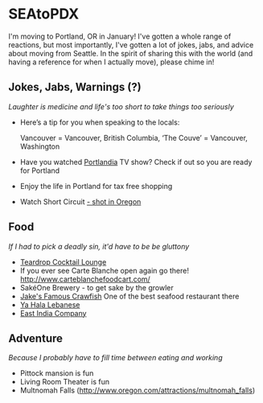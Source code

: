 # SEAtoPDX
I'm moving to Portland, OR in January! 
I've gotten a whole range of reactions, but most importantly, I've gotten a lot of jokes, jabs, and advice about moving from Seattle. In the spirit of sharing this with the world (and having a reference for when I actually move), please chime in!

## Jokes, Jabs, Warnings (?)
_Laughter is medicine and life's too short to take things too seriously_
* Here’s a tip for you when speaking to the locals:

  Vancouver = Vancouver, British Columbia, ‘The Couve’ = Vancouver, Washington
  
* Have you watched [Portlandia](http://www.imdb.com/title/tt1780441/) TV show? Check if out so you are ready for Portland
* Enjoy the life in Portland for tax free shopping 
* Watch Short Circuit [- shot in Oregon](https://www.youtube.com/watch?v=23_642IALG8)

## Food 
_If I had to pick a deadly sin, it'd have to be be gluttony_
* [Teardrop Cocktail Lounge](https://www.yelp.com/biz/teardrop-cocktail-lounge-portland?adjust_creative=bing&utm_campaign=yelp_feed&utm_medium=feed_v2&utm_source=bing)
* If you ever see Carte Blanche open again go there!  http://www.carteblanchefoodcart.com/
* SakéOne Brewery - to get sake by the growler
* [Jake's Famous Crawfish](http://www.mccormickandschmicks.com/locations/portland-oregon/portland-oregon/sw12thave.aspx) One of the best seafood restaurant there
* [Ya Hala Lebanese](http://yahalarestaurant.com/) 
* [East India Company](http://eicpdx.com/)

## Adventure 
_Because I probably have to fill time between eating and working_
* Pittock mansion is fun
* Living Room Theater is fun
* Multnomah Falls (http://www.oregon.com/attractions/multnomah_falls)
